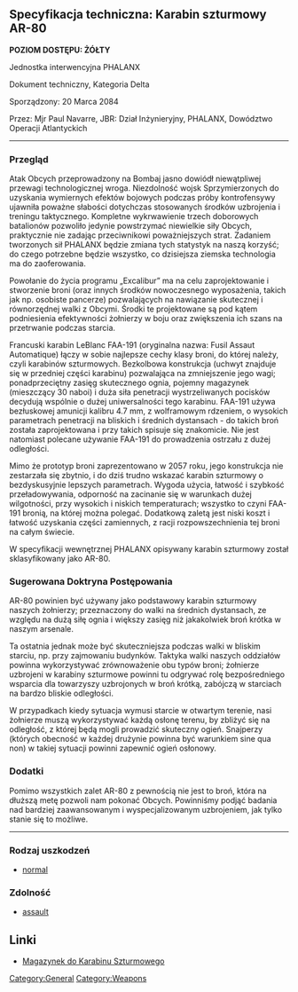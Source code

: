## Specyfikacja techniczna: Karabin szturmowy AR-80

**POZIOM DOSTĘPU: ŻÓŁTY**

Jednostka interwencyjna PHALANX

Dokument techniczny, Kategoria Delta

Sporządzony: 20 Marca 2084

Przez: Mjr Paul Navarre, JBR: Dział Inżynieryjny, PHALANX, Dowództwo
Operacji Atlantyckich

------------------------------------------------------------------------

### Przegląd

Atak Obcych przeprowadzony na Bombaj jasno dowiódł niewątpliwej przewagi
technologicznej wroga. Niezdolność wojsk Sprzymierzonych do uzyskania
wymiernych efektów bojowych podczas próby kontrofensywy ujawniła poważne
słabości dotychczas stosowanych środków uzbrojenia i treningu
taktycznego. Kompletne wykrwawienie trzech doborowych batalionów
pozwoliło jedynie powstrzymać niewielkie siły Obcych, praktycznie nie
zadając przeciwnikowi poważniejszych strat. Zadaniem tworzonych sił
PHALANX będzie zmiana tych statystyk na naszą korzyść; do czego
potrzebne będzie wszystko, co dzisiejsza ziemska technologia ma do
zaoferowania.

Powołanie do życia programu „Excalibur” ma na celu zaprojektowanie i
stworzenie broni (oraz innych środków nowoczesnego wyposażenia, takich
jak np. osobiste pancerze) pozwalających na nawiązanie skutecznej i
równorzędnej walki z Obcymi. Środki te projektowane są pod kątem
podniesienia efektywności żołnierzy w boju oraz zwiększenia ich szans na
przetrwanie podczas starcia.

Francuski karabin LeBlanc FAA-191 (oryginalna nazwa: Fusil Assaut
Automatique) łączy w sobie najlepsze cechy klasy broni, do której
należy, czyli karabinów szturmowych. Bezkolbowa konstrukcja (uchwyt
znajduje się w przedniej części karabinu) pozwalająca na zmniejszenie
jego wagi; ponadprzeciętny zasięg skutecznego ognia, pojemny magazynek
(mieszczący 30 naboi) i duża siła penetracji wystrzeliwanych pocisków
decydują wspólnie o dużej uniwersalności tego karabinu. FAA-191 używa
bezłuskowej amunicji kalibru 4.7 mm, z wolframowym rdzeniem, o wysokich
parametrach penetracji na bliskich i średnich dystansach - do takich
broń została zaprojektowana i przy takich spisuje się znakomicie. Nie
jest natomiast polecane używanie FAA-191 do prowadzenia ostrzału z dużej
odległości.

Mimo że prototyp broni zaprezentowano w 2057 roku, jego konstrukcja nie
zestarzała się zbytnio, i do dziś trudno wskazać karabin szturmowy o
bezdyskusyjnie lepszych parametrach. Wygoda użycia, łatwość i szybkość
przeładowywania, odporność na zacinanie się w warunkach dużej
wilgotności, przy wysokich i niskich temperaturach; wszystko to czyni
FAA-191 bronią, na której można polegać. Dodatkową zaletą jest niski
koszt i łatwość uzyskania części zamiennych, z racji rozpowszechnienia
tej broni na całym świecie.

W specyfikacji wewnętrznej PHALANX opisywany karabin szturmowy został
sklasyfikowany jako AR-80.

### Sugerowana Doktryna Postępowania

AR-80 powinien być używany jako podstawowy karabin szturmowy naszych
żołnierzy; przeznaczony do walki na średnich dystansach, ze względu na
dużą siłę ognia i większy zasięg niż jakakolwiek broń krótka w naszym
arsenale.

Ta ostatnia jednak może być skuteczniejsza podczas walki w bliskim
starciu, np. przy zajmowaniu budynków. Taktyka walki naszych oddziałów
powinna wykorzystywać zrównoważenie obu typów broni; żołnierze uzbrojeni
w karabiny szturmowe powinni tu odgrywać rolę bezpośredniego wsparcia
dla towarzyszy uzbrojonych w broń krótką, zabójczą w starciach na bardzo
bliskie odległości.

W przypadkach kiedy sytuacja wymusi starcie w otwartym terenie, nasi
żołnierze muszą wykorzystywać każdą osłonę terenu, by zbliżyć się na
odległość, z której będą mogli prowadzić skuteczny ogień. Snajperzy
(których obecność w każdej drużynie powinna być warunkiem sine qua non)
w takiej sytuacji powinni zapewnić ogień osłonowy.

### Dodatki

Pomimo wszystkich zalet AR-80 z pewnością nie jest to broń, która na
dłuższą metę pozwoli nam pokonać Obcych. Powinniśmy podjąć badania nad
bardziej zaawansowanym i wyspecjalizowanym uzbrojeniem, jak tylko stanie
się to możliwe.

------------------------------------------------------------------------

### Rodzaj uszkodzeń

- [normal](Damage/normal "wikilink")

### Zdolność

- [assault](Skills/assault "wikilink")

## Linki

- [Magazynek do Karabinu
  Szturmowego](Ekwipunek/Amunicja/Magazynek_do_karabinu_szturmowego "wikilink")

[Category:General](Category:General "wikilink")
[Category:Weapons](Category:Weapons "wikilink")